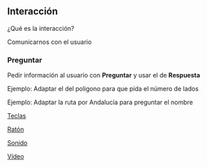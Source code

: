 ## Interacción

¿Qué es la interacción?

Comunicarnos con el usuario

### Preguntar

Pedir información al usuario con **Preguntar** y usar el de **Respuesta**

Ejemplo: Adaptar el del poligono para que pida el número de lados

Ejemplo: Adaptar la ruta por Andalucía para preguntar el nombre


[Teclas](./Teclado.md)

[Ratón](./Raton.md)

[Sonido](./Sonido.md)

[Vídeo](./Video.md)